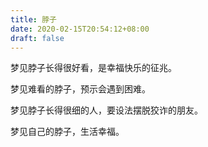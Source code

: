 ```yaml
---
title: 脖子
date: 2020-02-15T20:54:12+08:00
draft: false
---
```


梦见脖子长得很好看，是幸福快乐的征兆。<br>


梦见难看的脖子，预示会遇到困难。<br>


梦见脖子长得很细的人，要设法摆脱狡诈的朋友。<br>


梦见自己的脖子，生活幸福。<br>

